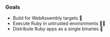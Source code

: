 ### Goals

- Build for WebAssembly targets 🎯
- Execute Ruby in untrusted environments 🕵️‍♀️
- Distribute Ruby apps as a single binaries 🧳
